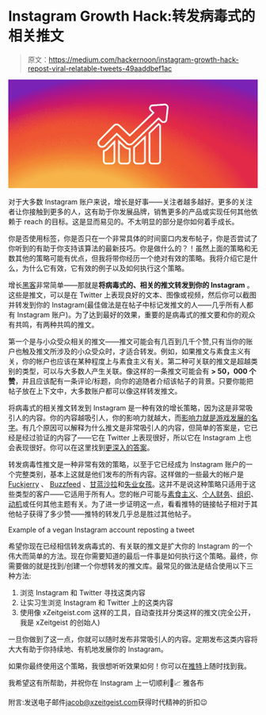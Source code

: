 # Instagram Growth Hack:转发病毒式的相关推文

> 原文：<https://medium.com/hackernoon/instagram-growth-hack-repost-viral-relatable-tweets-49aaddbef1ac>

![](img/d208c23e103dbfb55ffa89c437948cb7.png)

对于大多数 Instagram 账户来说，增长是好事——关注者越多越好。更多的关注者让你接触到更多的人，这有助于你发展品牌，销售更多的产品或实现任何其他依赖于 reach 的目标。这是显而易见的。不太明显的部分是你如何着手成长。

你是否使用标签，你是否只在一个非常具体的时间窗口内发布帖子，你是否尝试了你听到的有助于你支持该算法的最新技巧。你是做什么的？！虽然上面的策略和无数其他的策略可能有优点，但我将带你经历一个绝对有效的策略。我将介绍它是什么，为什么它有效，它有效的例子以及如何执行这个策略。

增长[黑客](https://hackernoon.com/tagged/hack)非常简单——那就是**将病毒式的、相关的推文转发到你的 Instagram** 。这些是推文，可以是在 Twitter 上表现良好的文本、图像或视频，然后你可以截图并转发到你的 Instagram(最佳做法是在帖子中标记发推文的人——几乎所有人都有 Instagram 账户)。为了达到最好的效果，重要的是病毒式的推文要和你的观众有共鸣，有两种共鸣的推文。

第一个是与小众受众相关的推文——推文可能会有几百到几千个赞,只有当你的账户也触及推文所涉及的小众受众时，才适合转发。例如，如果推文与素食主义有关，你的帐户也应该在某种程度上与素食主义有关。第二种可关联的推文是超越类别的类型，可以与大多数人产生关联。像这样的一条推文可能会有 **> 50，000 个赞**，并且应该配有一条评论/标题，向你的追随者介绍该帖子的背景。只要你能把帖子放在上下文中，大多数账户都可以像这样转发推文。

将病毒式的相关推文转发到 Instagram 是一种有效的增长策略，因为这是非常吸引人的内容。你的内容越吸引人，你的影响力就越大，而[影响力就是游戏发展的名字](/the-mission/how-to-grow-your-instagram-without-buying-followers-76e1d984d00e)。有几个原因可以解释为什么推文是非常吸引人的内容，但简单的答案是，它已经是经过验证的内容了——它在 Twitter 上表现很好，所以它在 Instagram 上也会表现很好。你可以在这里找到[更深入的答案](/@jgcatalano/how-viral-content-originates-9189246dfb0d?source=your_stories_page---------------------------)。

转发病毒性推文是一种非常有效的策略，以至于它已经成为 Instagram 账户的一个完整类别，基本上这就是他们发布的所有内容。这样做的一些最大的帐户是 [Fuckjerry](https://www.instagram.com/fuckjerry/?hl=en) 、 [Buzzfeed](https://www.instagram.com/buzzfeed/) 、[甘蓝沙拉](https://www.instagram.com/kalesalad/?hl=en)和[失业女孩](https://www.instagram.com/girlwithnojob/)。这并不是说这种策略只适用于这些类型的客户——它适用于所有人。您的帐户可能与[素食主义](https://www.instagram.com/p/BqxCcfble1G/?utm_source=ig_share_sheet&igshid=1vkidwtftx191)、[个人财务](https://www.instagram.com/p/BreTskDjQgK/?utm_source=ig_share_sheet&igshid=1hbtplx5xqj20)、[组织](https://www.instagram.com/p/BriJgMQHmez/?utm_source=ig_share_sheet&igshid=1jxctpjffmqe0)、[动机](https://www.instagram.com/p/BradXcHH5Ub/?utm_source=ig_share_sheet&igshid=4a2zi9u1txyv)或任何其他主题有关。为了进一步证明这一点，看看推特的链接帖子相对于其他帖子获得了多少赞——推特的转发几乎总是胜过其他帖子。

Example of a vegan Instagram account reposting a tweet

希望你现在已经相信转发病毒式的、有关联的推文是扩大你的 Instagram 的一个伟大而简单的方法。现在你需要知道的最后一件事是如何执行这个策略。最终，你需要做的就是找到/创建一个你想转发的推文库。最常见的做法是结合使用以下三种方法:

1.  浏览 Instagram 和 Twitter 寻找这类内容
2.  让实习生浏览 Instagram 和 Twitter 上的这类内容
3.  使用像 xZeitgeist.com 这样的工具，自动查找并分类这样的推文(完全公开，我是 xZeitgeist 的创始人)

一旦你做到了这一点，你就可以随时发布非常吸引人的内容。定期发布这类内容将大大有助于你持续地、有机地发展你的 Instagram。

如果你最终使用这个策略，我很想听听效果如何！你可以在[推特](https://twitter.com/JGCatalano)上随时找到我。

我希望这有所帮助，并祝你在 Instagram 上一切顺利🎉📈
雅各布

附言:发送电子邮件[jacob@xzeitgeist.com](mailto:jacob@xzeitgeist.com)获得时代精神的折扣😉